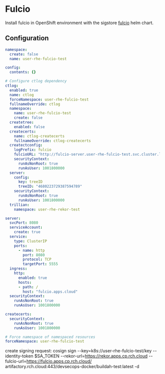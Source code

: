 # Fulcio

Install fulcio in OpenShift environment with the sigstore [fulcio](https://artifacthub.io/packages/helm/sigstore/fulcio) helm chart.

## Configuration

```yaml
namespace:
  create: false
  name: user-rhe-fulcio-test

config:
  contents: {}

# Configure ctlog dependency
ctlog:
  enabled: true
  name: ctlog
  forceNamespace: user-rhe-fulcio-test
  fullnameOverride: ctlog
  namespace:
    name: user-rhe-fulcio-test
    create: false
  createtree:
    enabled: false
  createcerts:
    name: ctlog-createcerts
    fullnameOverride: ctlog-createcerts
  createctconfig:
    logPrefix: fulcio
    fulcioURL: "http://fulcio-server.user-rhe-fulcio-test.svc.cluster.local:8080"
    securityContext:
      runAsNonRoot: true
      runAsUser: 1001800000
  server:
    config:
      key: treeID
      treeID: "4680223729387594789"
    securityContext:
      runAsNonRoot: true
      runAsUser: 1001800000
  trillian:
    namespace: user-rhe-rekor-test

server:
  svcPort: 8080
  serviceAccount:
    create: true
  service:
    type: ClusterIP
    ports:
      - name: http
        port: 8080
        protocol: TCP
        targetPort: 5555
  ingress:
    http:
      enabled: true
      hosts:
      - path: /
        host: "fulcio.apps.cloud"
  securityContext:
    runAsNonRoot: true
    runAsUser: 1001800000

createcerts:
  securityContext:
    runAsNonRoot: true
    runAsUser: 1001800000

# Force namespace of namespaced resources
forceNamespace: user-rhe-fulcio-test

```


create signing request: cosign sign --key=k8s://user-rhe-fulcio-test/key --identity-token $SA_TOKEN --rekor-url=https://rekor.apps.cp.rch.cloud --fulcio-url=https://fulcio.apps.cp.rch.cloud/ artifactory.rch.cloud:443/devsecops-docker/buildah-test:latest -d
